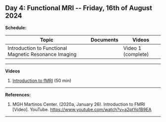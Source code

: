 **Day 4: Functional MRI -- Friday, 16th of August 2024**
-------------------

**Schedule:**

|     Topic     |   Documents    |    Videos    |
| ------------- | ------------- | ------------- | 
|   Introduction to Functional Magnetic Resonance Imaging   |          |    Video 1 (complete) |


----------------------------
**Videos** 

1. [Introduction to fMRI](https://www.youtube.com/watch?v=a2ptYq1B9EA&list=PLP-_wD_jC1dPwta7vhRWP4aOj_PO_fHBQ&index=22) (50 min)

   
<!--- Commenting --->

----------------------------
**References:**
1.  MGH Martinos Center. (2020a, January 26). Introduction to FMRI [Video]. YouTube. https://www.youtube.com/watch?v=a2ptYq1B9EA

   
----------------------------



<!--- Name, " " Youtube, uploaded by   , date, link. 

Use Scribbr for youtuebe citation generations (APA 7)  --->
